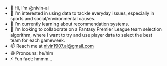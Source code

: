 - 👋 Hi, I’m @nivin-ai
- 👀 I’m interested in using data to tackle everyday issues, especially in sports and social/environmental causes.
- 🌱 I’m currently learning about recommendation systems.
- 💞️ I’m looking to collaborate on a Fantasy Premier League team selection algorithm, where I want to try and use player data to select the best team for each gameweek.
- 📫 Reach me at nivin1907.ai@gmail.com
- 😄 Pronouns: he/him
- ⚡ Fun fact: hmmm...

<!---
nivin-ai/nivin-ai is a ✨ special ✨ repository because its `README.md` (this file) appears on your GitHub profile.
You can click the Preview link to take a look at your changes.
--->
